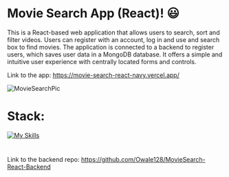 # Movie Search App (React)! 😃

This is a React-based web application that allows users to search, sort and filter videos. Users can register with an account, log in and use and search box to find movies. The application is connected to a backend to register users, which saves user data in a MongoDB database. It offers a simple and intuitive user experience with centrally located forms and controls.

Link to the app: https://movie-search-react-navy.vercel.app/

![MovieSearchPic](https://github.com/Owale128/MovieSearch-React-Backend/assets/110387474/f2d9dfb7-cea9-4eda-83a2-a3c88c4c2323)
# Stack:
[![My Skills](https://skillicons.dev/icons?i=vite,ts,react,html,sass,vercel)](https://skillicons.dev)
#
Link to the backend repo: https://github.com/Owale128/MovieSearch-React-Backend

